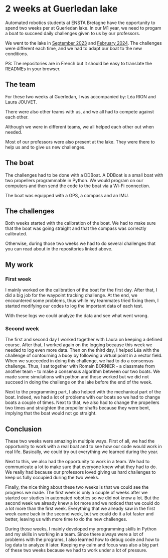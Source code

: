 # 2 weeks at Guerledan lake

Automated robotics students at ENSTA Bretagne have the opportunity to spend two weeks per at Guerledan lake.
In our M1 year, we need to progam a boat to succeed daily challenges given to us by our professors.

We went to the lake in [September 2023](https://github.com/ArneMinem/Guerledan_S3) and [February 2024](https://github.com/ArneMinem/Guerledan_S4). The challenges were different each time, and we had to adapt our boat to the new conditions.

PS: The repositories are in French but it should be easy to translate the READMEs in your browser.

## The team

For these two weeks at Guerledan, I was accompanied by: Léa RION and Laura JOUVET.

There were also other teams with us, and we all had to compete against each other.

Although we were in different teams, we all helped each other out when needed.

Most of our professors were also present at the lake. They were there to help us and to give us new challenges.

## The boat

The challenges had to be done with a DDBoat.
A DDBoat is a small boat with two propellers programmable in Python.
We would program on our computers and then send the code to the boat via a Wi-Fi connection.

The boat was equipped with a GPS, a compass and an IMU.

## The challenges

Both weeks started with the calibration of the boat.
We had to make sure that the boat was going straight and that the compass was correctly calibrated.

Otherwise, during those two weeks we had to do several challenges that you can read about in the repositories linked above.

## My work

### First week

I mainly worked on the calibration of the boat for the first day.
After that, I did a big job for the waypoint tracking challenge.
At the end, we encountered some problems, thus while my teammates tried fixing them, I started modifying our codes to log the important data of each test.

With these logs we could analyze the data and see what went wrong.

### Second week

The first and second day I worked together with Laura on keeping a defined course.
After that, I worked again on the logging because this week we needed to log even more data.
Then on the third day, I helped Léa with the challenge of contourning a buoy by following a virtual point in a vector field.
When we succeeded in doing this challenge, we had to do a consensus challenge.
Thus, I sat together with Romain BORNIER - a classmate from another team - to make a consensus algorithm between our two boats.
We made some simulations with python and those worked but we did not succeed in doing the challenge on the lake before the end of the week.

Next to the programming part, I also helped with the mechanical part of the boat.
Indeed, we had a lot of problems with our boats so we had to change boats a couple of times.
Next to that, we also had to change the propellers two times and straighten the propeller shafts because they were bent, implying that the boat would not go straight.

## Conclusion

These two weeks were amazing in multiple ways.
First of all, we had the opportunity to work with a real boat and to see how our code would work in real life.
Basically, we could try out everything we learned during the year.

Next to this, we also had the opportunity to work in a team.
We had to communicate a lot to make sure that everyone knew what they had to do.
We really had because our professors loved giving us hard challenges to keep us fully occupied during the two weeks.

Finally, the nice thing about these two weeks is that we could see the progress we made.
The first week is only a couple of weeks after we started our studies in automated robotics so we did not know a lot.
But the second week we already knew a lot more and we noticed that we could do a lot more than the first week.
Everything that we already saw in the first week came back in the second week, but we could do it a lot faster and better, leaving us with more time to do the new challenges.

During those weeks, I mainly developed my programming skills in Python and my skills in working in a team.
Since there always were a lot of problems with the programs, I also learned how to debug code and how to log data to analyze it later.
Keeping my calm and focus was also a big part of these two weeks because we had to work under a lot of pressure.
